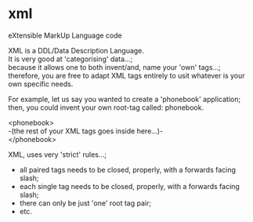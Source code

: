 # xml
eXtensible MarkUp Language code

XML is a DDL/Data Description Language.  
It is very good at 'categorising' data...;  
because it allows one to both invent/and, name your 'own' tags...;  
therefore, you are free to adapt XML tags entirely to usit whatever is your own specific needs.  

For example, let us say you wanted to create a 'phonebook' application;  
then, you could invent your own root-tag called: phonebook.  

&lt;phonebook&gt;  
-(the rest of your XML tags goes inside here...)-  
&lt;/phonebook&gt;  

XML, uses very 'strict' rules...;   
- all paired tags needs to be closed, properly, with a forwards facing slash;    
- each single tag needs to be closed, properly, with a forwards facing slash;     
- there can only be just 'one' root tag pair;  
- etc.  
  
